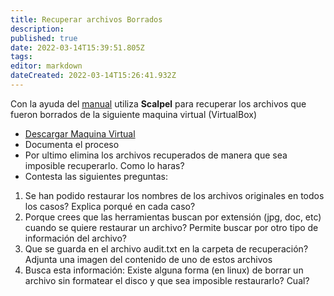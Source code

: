 ```yaml
---
title: Recuperar archivos Borrados
description: 
published: true
date: 2022-03-14T15:39:51.805Z
tags: 
editor: markdown
dateCreated: 2022-03-14T15:26:41.932Z
---
```



Con la ayuda del [manual](https://drive.google.com/file/d/1NrWzZPcnqWHNYcQNj44HtArTaCpwE7nV/view?usp=sharing) utiliza **Scalpel** para recuperar los archivos que fueron borrados de la siguiente maquina virtual (VirtualBox)

- [Descargar Maquina Virtual](https://drive.google.com/file/d/1Mk8oXAiKeppbz7cHwaWZoMlRQ-B9qCRL/view?usp=sharing)
- Documenta el proceso
- Por ultimo elimina los archivos recuperados de manera que sea imposible recuperarlo. Como lo haras?
- Contesta las siguientes preguntas:
1. Se han podido restaurar los nombres de los archivos originales en todos los casos? Explica porqué en cada caso?
1. Porque crees que las herramientas buscan por extensión (jpg, doc, etc) cuando se quiere restaurar un archivo? Permite buscar por otro tipo de información del archivo?
1. Que se guarda en el archivo audit.txt en la carpeta de recuperación? Adjunta una imagen del contenido de uno de estos archivos
1. Busca esta información: Existe alguna forma (en linux) de borrar un archivo sin formatear el disco y que sea imposible restaurarlo? Cual?

